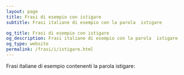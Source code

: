 ```yaml
---
layout: page
title: Frasi di esempio con istigare 
subtitle: Frasi italiane di esempio con la parola  istigare

og_title: Frasi di esempio con istigare 
og_description: Frasi italiane di esempio con la parola  istigare
og_type: website
permalink: /frasi/i/istigare.html
---
```


Frasi italiane di esempio contenenti la parola istigare:


